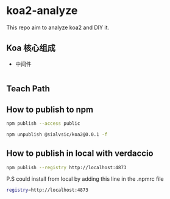# koa2-analyze
This repo aim to analyze koa2 and DIY it. 

## Koa 核心组成
- 中间件

```javascript

````

## Teach Path

## How to publish to npm
```bash
npm publish --access public
```

```bash
npm unpublish @sialvsic/koa2@0.0.1 -f
```

## How to publish in local with verdaccio
```bash
npm publish --registry http://localhost:4873
```

P.S could install from local by adding this line in the .npmrc file
```bash
registry=http://localhost:4873
```
